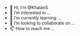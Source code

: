 - 👋 Hi, I’m @KhalanS
- 👀 I’m interested in ...
- 🌱 I’m currently learning ...
- 💞️ I’m looking to collaborate on ...
- 📫 How to reach me ...

<!---
KhalanS/KhalanS is a ✨ special ✨ repository because its `README.md` (this file) appears on your GitHub profile.
You can click the Preview link to take a look at your changes.
--->
